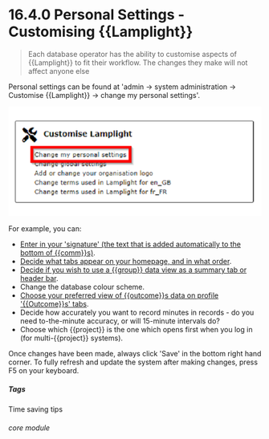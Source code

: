 # 16.4.0  <i class="fas fa-tools"></i> Personal Settings - Customising {{Lamplight}}

> Each database operator has the ability to customise aspects of {{Lamplight}} to fit their workflow. The changes they make will not affect anyone else


Personal settings can be found at 'admin -> system administration -> Customise {{Lamplight}} -> change my personal settings'. 

![Personal Settings in System Admin](16.4.0a.png)

 For example, you can:

- [Enter in your 'signature' (the text that is added automatically to the bottom of {{comm}}s)](/help/index/p/16.4.4). 
- [Decide what tabs appear on your homepage, and in what order](/help/index/p/16.4.1).
- [Decide if you wish to use a {{group}} data view as a summary tab or header bar](/help/index/p/16.4.2). 
- Change the database colour scheme. 
- [Choose your preferred view of {{outcome}}s data on profile '{{Outcome}}s' tabs](/help/index/p/16.4.1).
- Decide how accurately you want to record minutes in records - do you need to-the-minute accuracy, or will 15-minute intervals do?
- Choose which {{project}} is the one which opens first when you log in (for multi-{{project}} systems).

Once changes have been made, always click 'Save' in the bottom right hand corner. 
To fully refresh and update the system after making changes, press F5 on your keyboard. 


##### Tags
Time saving tips

###### core module

